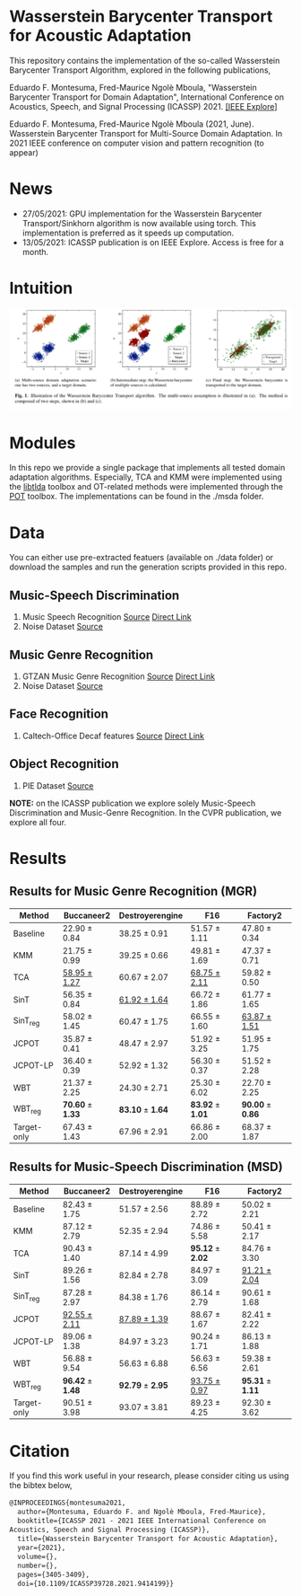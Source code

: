 # Wasserstein Barycenter Transport for Acoustic Adaptation

This repository contains the implementation of the so-called Wasserstein Barycenter Transport Algorithm, explored in the following publications,

Eduardo F. Montesuma, Fred-Maurice Ngolè Mboula, "Wasserstein Barycenter Transport for Domain Adaptation", International
Conference on Acoustics, Speech, and Signal Processing (ICASSP) 2021. [[IEEE Explore]](https://ieeexplore.ieee.org/document/9414199)

Eduardo F. Montesuma, Fred-Maurice Ngolè Mboula (2021, June). Wasserstein Barycenter Transport for Multi-Source Domain Adaptation. In 2021 IEEE conference on computer vision and pattern recognition (to appear)

# News

* 27/05/2021: GPU implementation for the Wasserstein Barycenter Transport/Sinkhorn algorithm is now available using torch. This implementation is preferred as it speeds up computation.
* 13/05/2021: ICASSP publication is on IEEE Explore. Access is free for a month.

# Intuition
![alt text](./Figures/ex_wbt.png)

# Modules

In this repo we provide a single package that implements all tested domain adaptation algorithms. Especially, TCA and KMM were implemented using the [libtlda](https://github.com/wmkouw/libTLDA) toolbox and OT-related methods were implemented through the [POT](https://pythonot.github.io/) toolbox. The implementations can be found in the ./msda folder.

# Data

You can either use pre-extracted featuers (available on ./data folder) or download the samples and run the generation
scripts provided in this repo.

## Music-Speech Discrimination
1. Music Speech Recognition [Source](http://marsyas.info/downloads/datasets.html) [Direct Link](opihi.cs.uvic.ca/sound/music_speech.tar.gz)
2. Noise Dataset [Source](http://spib.linse.ufsc.br/noise.html)

## Music Genre Recognition
1. GTZAN Music Genre Recognition [Source](http://marsyas.info/downloads/datasets.html) [Direct Link](opihi.cs.uvic.ca/sound/genres.tar.gz)
2. Noise Dataset [Source](http://spib.linse.ufsc.br/noise.html)

## Face Recognition
1. Caltech-Office Decaf features [Source](https://github.com/jindongwang/transferlearning/blob/master/data/dataset.md) [Direct Link](https://mega.nz/folder/QDxBBC4J#LizxWbE1_JEwPSrA2mrrrw)

## Object Recognition
1. PIE Dataset [Source](https://github.com/jindongwang/transferlearning/blob/master/data/dataset.md#pie)

__NOTE:__ on the ICASSP publication we explore solely Music-Speech Discrimination and Music-Genre Recognition. In the CVPR publication, we explore all four.

# Results

## Results for Music Genre Recognition (MGR)

| Method       | Buccaneer2                       | Destroyerengine                    | F16                                | Factory2                           |
|--------------|----------------------------------|------------------------------------|------------------------------------|------------------------------------|
| Baseline     | 22.90 ± 0.84                 | 38.25 ± 0.91                   | 51.57 ± 1.11                   | 47.80 ± 0.34                   |
| KMM          | 21.75 ± 0.99                 | 39.25 ± 0.66                   | 49.81 ± 1.69                   | 47.37 ± 0.71                   |
| TCA          | <ins>58.95 ± 1.27</ins>     | 60.67 ± 2.07                   | <ins>68.75 ± 2.11</ins>       | 59.82 ± 0.50                   |
| SinT         | 56.35 ± 0.84                 | <ins>61.92 ± 1.64</ins>       | 66.72 ± 1.86                   | 61.77 ± 1.65                   |
| SinT<sub>reg</sub> | 58.02 ± 1.45                 | 60.47 ± 1.75                   | 66.55 ± 1.60                   | <ins>63.87 ± 1.51</ins>       |
| JCPOT        | 35.87 ± 0.41                 | 48.47 ± 2.97                   | 51.92 ± 3.25                   | 51.95 ± 1.75                   |
| JCPOT-LP     | 36.40 ± 0.39                 | 52.92 ± 1.32                   | 56.30 ± 0.37                   | 51.52 ± 2.28                   |
| WBT          | 21.37 ± 2.25                 | 24.30 ± 2.71                   | 25.30 ± 6.02                   | 22.70 ± 2.25                   |
| WBT<sub>reg</sub>  | **70.60** ± **1.33** | **83.10** ± **1.64** | **83.92** ± **1.01** | **90.00** ± **0.86** |
| Target-only  | 67.43 ± 1.43                 | 67.96 ± 2.91                   | 66.86 ± 2.00                   | 68.37 ± 1.87                   |

## Results for Music-Speech Discrimination (MSD)

| Method       | Buccaneer2                         | Destroyerengine                    | F16                              | Factory2                           |
|--------------|------------------------------------|------------------------------------|----------------------------------|------------------------------------|
| Baseline     | 82.43 ± 1.75                   | 51.57 ± 2.56                   | 88.89 ± 2.72                 | 50.02 ± 2.21                   |
| KMM          | 87.12 ± 2.79                   | 52.35 ± 2.94                   | 74.86 ± 5.58                 | 50.41 ± 2.17                   |
| TCA          | 90.43 ± 1.40                   | 87.14 ± 4.99                   | **95.12** ± **2.02** | 84.76 ± 3.30                   |
| SinT         | 89.26 ± 1.56                   | 82.84 ± 2.78                   | 84.97 ± 3.09                 | <ins>91.21 ± 2.04</ins>       |
| SinT<sub>reg</sub> | 87.28 ± 2.97                   | 84.38 ± 1.76                   | 86.14 ± 2.79                 | 90.61 ± 1.68                   |
| JCPOT        | <ins>92.55 ± 2.11</ins>       | <ins>87.89 ± 1.39</ins>       | 88.67 ± 1.67                 | 82.41 ± 2.22                   |
| JCPOT-LP     | 89.06 ± 1.38                   | 84.97 ± 3.23                   | 90.24 ± 1.71                 | 86.13 ± 1.88                   |
| WBT          | 56.88 ± 9.54                   | 56.63 ± 6.88                   | 56.63 ± 6.56                 | 59.38 ± 2.61                   |
| WBT<sub>reg</sub>  | **96.42** ± **1.48** | **92.79** ± **2.95** | <ins>93.75 ± 0.97</ins>     | **95.31** ± **1.11** |
| Target-only  | 90.51 ± 3.98                   | 93.07 ± 3.81                   | 89.23 ± 4.25                 | 92.30 ± 3.62                   |

# Citation

If you find this work useful in your research, please consider citing us using the bibtex below,

```
@INPROCEEDINGS{montesuma2021,
  author={Montesuma, Eduardo F. and Ngolè Mboula, Fred-Maurice},
  booktitle={ICASSP 2021 - 2021 IEEE International Conference on Acoustics, Speech and Signal Processing (ICASSP)}, 
  title={Wasserstein Barycenter Transport for Acoustic Adaptation}, 
  year={2021},
  volume={},
  number={},
  pages={3405-3409},
  doi={10.1109/ICASSP39728.2021.9414199}}
```
